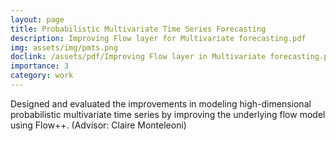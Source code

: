 ```yaml
---
layout: page
title: Probabilistic Multivariate Time Series Forecasting
description: Improving Flow layer for Multivariate forecasting.pdf
img: assets/img/pmts.png
doclink: /assets/pdf/Improving Flow layer in Multivariate forecasting.pdf
importance: 3
category: work
---
```


Designed and evaluated the improvements in modeling high-dimensional probabilistic multivariate time series by improving the underlying flow model using Flow++. (Advisor: Claire Monteleoni)